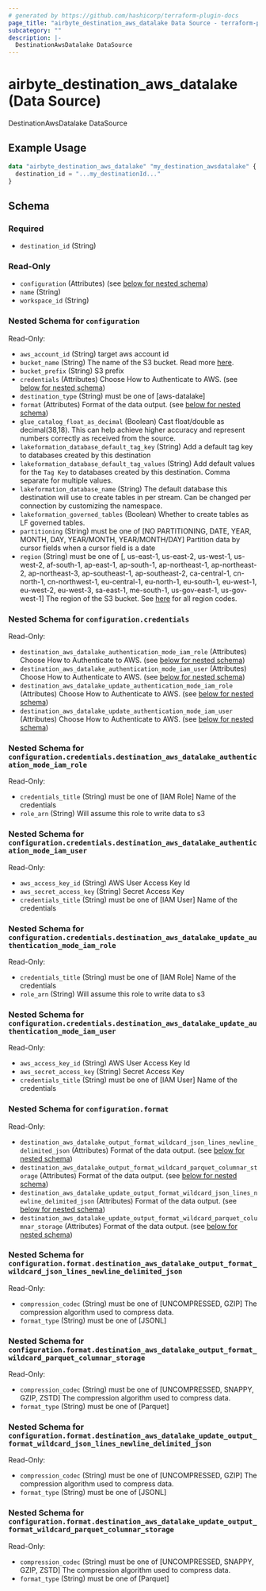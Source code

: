 ```yaml
---
# generated by https://github.com/hashicorp/terraform-plugin-docs
page_title: "airbyte_destination_aws_datalake Data Source - terraform-provider-airbyte"
subcategory: ""
description: |-
  DestinationAwsDatalake DataSource
---
```


# airbyte_destination_aws_datalake (Data Source)

DestinationAwsDatalake DataSource

## Example Usage

```terraform
data "airbyte_destination_aws_datalake" "my_destination_awsdatalake" {
  destination_id = "...my_destinationId..."
}
```

<!-- schema generated by tfplugindocs -->
## Schema

### Required

- `destination_id` (String)

### Read-Only

- `configuration` (Attributes) (see [below for nested schema](#nestedatt--configuration))
- `name` (String)
- `workspace_id` (String)

<a id="nestedatt--configuration"></a>
### Nested Schema for `configuration`

Read-Only:

- `aws_account_id` (String) target aws account id
- `bucket_name` (String) The name of the S3 bucket. Read more <a href="https://docs.aws.amazon.com/AmazonS3/latest/userguide/create-bucket-overview.html">here</a>.
- `bucket_prefix` (String) S3 prefix
- `credentials` (Attributes) Choose How to Authenticate to AWS. (see [below for nested schema](#nestedatt--configuration--credentials))
- `destination_type` (String) must be one of [aws-datalake]
- `format` (Attributes) Format of the data output. (see [below for nested schema](#nestedatt--configuration--format))
- `glue_catalog_float_as_decimal` (Boolean) Cast float/double as decimal(38,18). This can help achieve higher accuracy and represent numbers correctly as received from the source.
- `lakeformation_database_default_tag_key` (String) Add a default tag key to databases created by this destination
- `lakeformation_database_default_tag_values` (String) Add default values for the `Tag Key` to databases created by this destination. Comma separate for multiple values.
- `lakeformation_database_name` (String) The default database this destination will use to create tables in per stream. Can be changed per connection by customizing the namespace.
- `lakeformation_governed_tables` (Boolean) Whether to create tables as LF governed tables.
- `partitioning` (String) must be one of [NO PARTITIONING, DATE, YEAR, MONTH, DAY, YEAR/MONTH, YEAR/MONTH/DAY]
Partition data by cursor fields when a cursor field is a date
- `region` (String) must be one of [, us-east-1, us-east-2, us-west-1, us-west-2, af-south-1, ap-east-1, ap-south-1, ap-northeast-1, ap-northeast-2, ap-northeast-3, ap-southeast-1, ap-southeast-2, ca-central-1, cn-north-1, cn-northwest-1, eu-central-1, eu-north-1, eu-south-1, eu-west-1, eu-west-2, eu-west-3, sa-east-1, me-south-1, us-gov-east-1, us-gov-west-1]
The region of the S3 bucket. See <a href="https://docs.aws.amazon.com/AWSEC2/latest/UserGuide/using-regions-availability-zones.html#concepts-available-regions">here</a> for all region codes.

<a id="nestedatt--configuration--credentials"></a>
### Nested Schema for `configuration.credentials`

Read-Only:

- `destination_aws_datalake_authentication_mode_iam_role` (Attributes) Choose How to Authenticate to AWS. (see [below for nested schema](#nestedatt--configuration--credentials--destination_aws_datalake_authentication_mode_iam_role))
- `destination_aws_datalake_authentication_mode_iam_user` (Attributes) Choose How to Authenticate to AWS. (see [below for nested schema](#nestedatt--configuration--credentials--destination_aws_datalake_authentication_mode_iam_user))
- `destination_aws_datalake_update_authentication_mode_iam_role` (Attributes) Choose How to Authenticate to AWS. (see [below for nested schema](#nestedatt--configuration--credentials--destination_aws_datalake_update_authentication_mode_iam_role))
- `destination_aws_datalake_update_authentication_mode_iam_user` (Attributes) Choose How to Authenticate to AWS. (see [below for nested schema](#nestedatt--configuration--credentials--destination_aws_datalake_update_authentication_mode_iam_user))

<a id="nestedatt--configuration--credentials--destination_aws_datalake_authentication_mode_iam_role"></a>
### Nested Schema for `configuration.credentials.destination_aws_datalake_authentication_mode_iam_role`

Read-Only:

- `credentials_title` (String) must be one of [IAM Role]
Name of the credentials
- `role_arn` (String) Will assume this role to write data to s3


<a id="nestedatt--configuration--credentials--destination_aws_datalake_authentication_mode_iam_user"></a>
### Nested Schema for `configuration.credentials.destination_aws_datalake_authentication_mode_iam_user`

Read-Only:

- `aws_access_key_id` (String) AWS User Access Key Id
- `aws_secret_access_key` (String) Secret Access Key
- `credentials_title` (String) must be one of [IAM User]
Name of the credentials


<a id="nestedatt--configuration--credentials--destination_aws_datalake_update_authentication_mode_iam_role"></a>
### Nested Schema for `configuration.credentials.destination_aws_datalake_update_authentication_mode_iam_role`

Read-Only:

- `credentials_title` (String) must be one of [IAM Role]
Name of the credentials
- `role_arn` (String) Will assume this role to write data to s3


<a id="nestedatt--configuration--credentials--destination_aws_datalake_update_authentication_mode_iam_user"></a>
### Nested Schema for `configuration.credentials.destination_aws_datalake_update_authentication_mode_iam_user`

Read-Only:

- `aws_access_key_id` (String) AWS User Access Key Id
- `aws_secret_access_key` (String) Secret Access Key
- `credentials_title` (String) must be one of [IAM User]
Name of the credentials



<a id="nestedatt--configuration--format"></a>
### Nested Schema for `configuration.format`

Read-Only:

- `destination_aws_datalake_output_format_wildcard_json_lines_newline_delimited_json` (Attributes) Format of the data output. (see [below for nested schema](#nestedatt--configuration--format--destination_aws_datalake_output_format_wildcard_json_lines_newline_delimited_json))
- `destination_aws_datalake_output_format_wildcard_parquet_columnar_storage` (Attributes) Format of the data output. (see [below for nested schema](#nestedatt--configuration--format--destination_aws_datalake_output_format_wildcard_parquet_columnar_storage))
- `destination_aws_datalake_update_output_format_wildcard_json_lines_newline_delimited_json` (Attributes) Format of the data output. (see [below for nested schema](#nestedatt--configuration--format--destination_aws_datalake_update_output_format_wildcard_json_lines_newline_delimited_json))
- `destination_aws_datalake_update_output_format_wildcard_parquet_columnar_storage` (Attributes) Format of the data output. (see [below for nested schema](#nestedatt--configuration--format--destination_aws_datalake_update_output_format_wildcard_parquet_columnar_storage))

<a id="nestedatt--configuration--format--destination_aws_datalake_output_format_wildcard_json_lines_newline_delimited_json"></a>
### Nested Schema for `configuration.format.destination_aws_datalake_output_format_wildcard_json_lines_newline_delimited_json`

Read-Only:

- `compression_codec` (String) must be one of [UNCOMPRESSED, GZIP]
The compression algorithm used to compress data.
- `format_type` (String) must be one of [JSONL]


<a id="nestedatt--configuration--format--destination_aws_datalake_output_format_wildcard_parquet_columnar_storage"></a>
### Nested Schema for `configuration.format.destination_aws_datalake_output_format_wildcard_parquet_columnar_storage`

Read-Only:

- `compression_codec` (String) must be one of [UNCOMPRESSED, SNAPPY, GZIP, ZSTD]
The compression algorithm used to compress data.
- `format_type` (String) must be one of [Parquet]


<a id="nestedatt--configuration--format--destination_aws_datalake_update_output_format_wildcard_json_lines_newline_delimited_json"></a>
### Nested Schema for `configuration.format.destination_aws_datalake_update_output_format_wildcard_json_lines_newline_delimited_json`

Read-Only:

- `compression_codec` (String) must be one of [UNCOMPRESSED, GZIP]
The compression algorithm used to compress data.
- `format_type` (String) must be one of [JSONL]


<a id="nestedatt--configuration--format--destination_aws_datalake_update_output_format_wildcard_parquet_columnar_storage"></a>
### Nested Schema for `configuration.format.destination_aws_datalake_update_output_format_wildcard_parquet_columnar_storage`

Read-Only:

- `compression_codec` (String) must be one of [UNCOMPRESSED, SNAPPY, GZIP, ZSTD]
The compression algorithm used to compress data.
- `format_type` (String) must be one of [Parquet]


